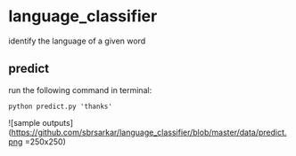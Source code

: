 # language_classifier
identify the language of a given word 

## predict
run the following command in terminal:
```
python predict.py 'thanks' 
```
![sample outputs](https://github.com/sbrsarkar/language_classifier/blob/master/data/predict.png =250x250)
